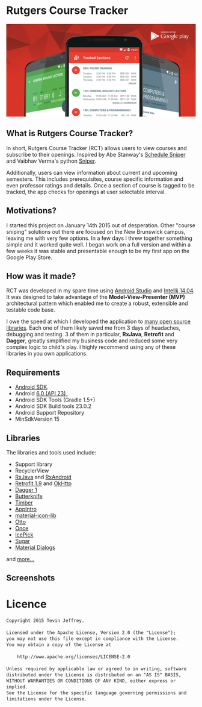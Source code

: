 Rutgers Course Tracker 
======================

<p align="center">
    <a href="https://play.google.com/store/apps/details?id=com.tevinjeffrey.rutgersct"><img src="assets/github_banner.png" alt="Github Banner"/></a>
</p>

## What is Rutgers Course Tracker?
In short, Rutgers Course Tracker (RCT) allows users to view courses and subscribe to their openings. Inspired by Abe Stanway's [Schedule Sniper](http://abe.is/a/sniper/) and Vaibhav Verma's python [Sniper](https://github.com/v/sniper). 

Additionally, users can view information about current and upcoming semesters. This includes prerequisites, course specific information and even professor ratings and details.
Once a section of course is tagged to be tracked, the app checks for openings at user selectable interval.

## Motivations?
I started this project on January 14th 2015 out of desperation. Other "course sniping" solutions out there are focused on the New Brunswick campus, leaving me with very few options. In a few days I threw together something simple and it worked quite well. I began work on a full version and within a few weeks it was stable and presentable enough to be my first app on the Google Play Store.

## How was it made?
RCT was developed in my spare time using <a href="https://developer.android.com/sdk/index.html">Android Studio</a> and <a href="https://www.jetbrains.com/idea/">Intellij 14.04</a>. It was designed to take advantage of the <strong>Model-View-Presenter (MVP)</strong> architectural pattern which enabled me to create a robust, extensible and testable code base.

I owe the speed at which I developed the application to <a href="https://github.com/tevjef/Rutgers-Course-Tracker/blob/master/app/build.gradle#L87-L146">many open source libraries</a>. Each one of them likely saved me from 3 days of headaches, debugging and testing. 3 of them in particular, <strong>RxJava</strong>, <strong>Retrofit</strong> and <strong>Dagger</strong>, greatly simplified my business code and reduced some very complex logic to child's play. I highly recommend using any of these libraries in you own applications.

## Requirements

- [Android SDK](http://developer.android.com/sdk/index.html).
- Android [6.0 (API 23) ](http://developer.android.com/tools/revisions/platforms.html#6.0).
- Android SDK Tools (Gradle 1.5+)
- Android SDK Build tools 23.0.2
- Android Support Repository
- MinSdkVersion 15

## Libraries

The libraries and tools used include:

- Support library
- RecyclerView
- [RxJava](https://github.com/ReactiveX/RxJava) and [RxAndroid](https://github.com/ReactiveX/RxAndroid) 
- [Retrofit 1.9](http://square.github.io/retrofit/) and [OkHttp](https://github.com/square/okhttp)
- [Dagger 1](http://google.github.io/dagger/)
- [Butterknife](https://github.com/JakeWharton/butterknife)
- [Timber](https://github.com/JakeWharton/timber)
- [AppIntro](https://github.com/PaoloRotolo/AppIntro)
- [material-icon-lib](https://github.com/code-mc/material-icon-lib)
- [Otto](http://square.github.io/otto/) 
- [Once](https://github.com/jonfinerty/Once)
- [IcePick](https://github.com/frankiesardo/icepick)
- [Sugar](https://github.com/satyan/sugar)
- [Material Dialogs](https://github.com/afollestad/material-dialogs)

and [more...](https://github.com/tevjef/Rutgers-Course-Tracker/blob/master/app/src/main/res/raw/open_source_licenses.json)

Screenshots
-----------

# Licence

```
Copyright 2015 Tevin Jeffrey.

Licensed under the Apache License, Version 2.0 (the "License");
you may not use this file except in compliance with the License.
You may obtain a copy of the License at

    http://www.apache.org/licenses/LICENSE-2.0

Unless required by applicable law or agreed to in writing, software
distributed under the License is distributed on an "AS IS" BASIS,
WITHOUT WARRANTIES OR CONDITIONS OF ANY KIND, either express or implied.
See the License for the specific language governing permissions and
limitations under the License.
```

